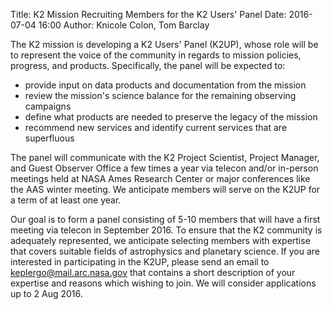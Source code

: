 Title: K2 Mission Recruiting Members for the K2 Users' Panel
Date: 2016-07-04 16:00
Author: Knicole Colon, Tom Barclay

The K2 mission is developing a K2 Users' Panel (K2UP), whose role will be to represent the voice of the community in regards to mission policies, progress, and products.  Specifically, the panel will be expected to:

* provide input on data products and documentation from the mission
* review the mission's science balance for the remaining observing campaigns
* define what products are needed to preserve the legacy of the mission
* recommend new services and identify current services that are superfluous

The panel will communicate with the K2 Project Scientist, Project Manager, and Guest Observer Office a few times a year via telecon and/or in-person meetings held at NASA Ames Research Center or major conferences like the AAS winter meeting.  We anticipate members will serve on the K2UP for a term of at least one year.

Our goal is to form a panel consisting of 5-10 members that will have a first meeting via telecon in September 2016.  To ensure that the K2 community is adequately represented, we anticipate selecting members with expertise that covers suitable fields of astrophysics and planetary science.  If you are interested in participating in the K2UP, please send an email to <a href="mailto:keplergo@mail.arc.nasa.gov?Subject=K2UP">keplergo@mail.arc.nasa.gov</a> that contains a short description of your expertise and reasons which wishing to join. We will consider applications up to 2 Aug 2016.
